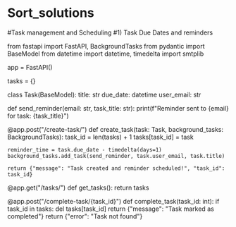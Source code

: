 # Sort_solutions
#Task management and Scheduling
#1) Task Due Dates and reminders
  
from fastapi import FastAPI, BackgroundTasks
from pydantic import BaseModel
from datetime import datetime, timedelta
import smtplib

app = FastAPI()

tasks = {}

class Task(BaseModel):
    title: str
    due_date: datetime
    user_email: str


def send_reminder(email: str, task_title: str):
    print(f"Reminder sent to {email} for task: {task_title}")

@app.post("/create-task/")
def create_task(task: Task, background_tasks: BackgroundTasks):
    task_id = len(tasks) + 1
    tasks[task_id] = task

    
    reminder_time = task.due_date - timedelta(days=1)
    background_tasks.add_task(send_reminder, task.user_email, task.title)

    return {"message": "Task created and reminder scheduled!", "task_id": task_id}

@app.get("/tasks/")
def get_tasks():
    return tasks

@app.post("/complete-task/{task_id}")
def complete_task(task_id: int):
    if task_id in tasks:
        del tasks[task_id]
        return {"message": "Task marked as completed"}
    return {"error": "Task not found"}
